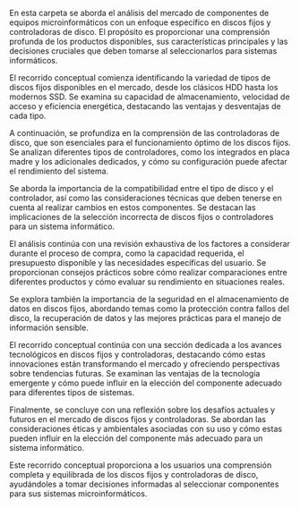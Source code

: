 En esta carpeta se aborda el análisis del mercado de componentes de equipos microinformáticos con un enfoque específico en discos fijos y controladoras de disco. El propósito es proporcionar una comprensión profunda de los productos disponibles, sus características principales y las decisiones cruciales que deben tomarse al seleccionarlos para sistemas informáticos.

El recorrido conceptual comienza identificando la variedad de tipos de discos fijos disponibles en el mercado, desde los clásicos HDD hasta los modernos SSD. Se examina su capacidad de almacenamiento, velocidad de acceso y eficiencia energética, destacando las ventajas y desventajas de cada tipo.

A continuación, se profundiza en la comprensión de las controladoras de disco, que son esenciales para el funcionamiento óptimo de los discos fijos. Se analizan diferentes tipos de controladores, como los integrados en placa madre y los adicionales dedicados, y cómo su configuración puede afectar el rendimiento del sistema.

Se aborda la importancia de la compatibilidad entre el tipo de disco y el controlador, así como las consideraciones técnicas que deben tenerse en cuenta al realizar cambios en estos componentes. Se destacan las implicaciones de la selección incorrecta de discos fijos o controladores para un sistema informático.

El análisis continúa con una revisión exhaustiva de los factores a considerar durante el proceso de compra, como la capacidad requerida, el presupuesto disponible y las necesidades específicas del usuario. Se proporcionan consejos prácticos sobre cómo realizar comparaciones entre diferentes productos y cómo evaluar su rendimiento en situaciones reales.

Se explora también la importancia de la seguridad en el almacenamiento de datos en discos fijos, abordando temas como la protección contra fallos del disco, la recuperación de datos y las mejores prácticas para el manejo de información sensible.

El recorrido conceptual continúa con una sección dedicada a los avances tecnológicos en discos fijos y controladoras, destacando cómo estas innovaciones están transformando el mercado y ofreciendo perspectivas sobre tendencias futuras. Se examinan las ventajas de la tecnología emergente y cómo puede influir en la elección del componente adecuado para diferentes tipos de sistemas.

Finalmente, se concluye con una reflexión sobre los desafíos actuales y futuros en el mercado de discos fijos y controladoras. Se abordan las consideraciones éticas y ambientales asociadas con su uso y cómo estas pueden influir en la elección del componente más adecuado para un sistema informático.

Este recorrido conceptual proporciona a los usuarios una comprensión completa y equilibrada de los discos fijos y controladoras de disco, ayudándoles a tomar decisiones informadas al seleccionar componentes para sus sistemas microinformáticos.
